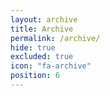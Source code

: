 ```yaml
---
layout: archive
title: Archive
permalink: /archive/
hide: true
excluded: true
icon: "fa-archive"
position: 6
---
```

